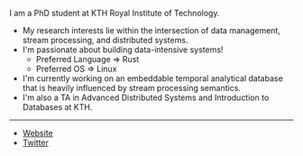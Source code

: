 I am a PhD student at KTH Royal Institute of Technology.

- My research interests lie within the intersection of data management, stream processing, and distributed systems.
- I'm passionate about building data-intensive systems!
	- Preferred Language => Rust
	- Preferred OS => Linux
- I'm currently working on an embeddable temporal analytical database that is heavily influenced by stream processing semantics.
- I'm also a TA in Advanced Distributed Systems and Introduction to Databases at KTH.

---

* [Website](https://maxmeldrum.com)
* [Twitter](https://twitter.com/meldruum)
